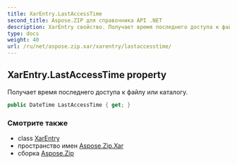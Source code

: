 ```yaml
---
title: XarEntry.LastAccessTime
second_title: Aspose.ZIP для справочника API .NET
description: XarEntry свойство. Получает время последнего доступа к файлу или каталогу.
type: docs
weight: 40
url: /ru/net/aspose.zip.xar/xarentry/lastaccesstime/
---
```

## XarEntry.LastAccessTime property

Получает время последнего доступа к файлу или каталогу.

```csharp
public DateTime LastAccessTime { get; }
```

### Смотрите также

* class [XarEntry](../)
* пространство имен [Aspose.Zip.Xar](../../xarentry/)
* сборка [Aspose.Zip](../../../)


